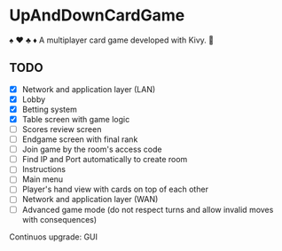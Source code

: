 # UpAndDownCardGame
:spades: :hearts: :clubs: :diamonds:
A multiplayer card game developed with Kivy. :iphone:

## TODO

- [x] Network and application layer (LAN)
- [x] Lobby
- [x] Betting system
- [x] Table screen with game logic
- [ ] Scores review screen
- [ ] Endgame screen with final rank
- [ ] Join game by the room's access code
- [ ] Find IP and Port automatically to create room
- [ ] Instructions
- [ ] Main menu
- [ ] Player's hand view with cards on top of each other
- [ ] Network and application layer (WAN)
- [ ] Advanced game mode (do not respect turns and allow invalid moves with consequences) 

Continuos upgrade: GUI
